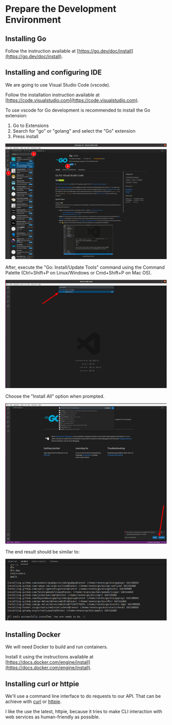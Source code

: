 
# Prepare the Development Environment

## Installing Go

Follow the instruction available at [https://go.dev/doc/install](https://go.dev/doc/install).

## Installing and configuring IDE

We are going to use Visual Studio Code (vscode).

Follow the installation instruction available at [https://code.visualstudio.com](https://code.visualstudio.com).

To use vscode for Go development is recommended to install the Go extension:
1. Go to Extensions
2. Search for "go" or "golang" and select the "Go" extension
3. Press install

![Installing the Go extension for Visual Studio Code](/assets/prepare-dev-env-1.png)

After, execute the "Go: Install/Update Tools" command using the Command Palette
(Ctrl+Shift+P on Linux/Windows or Cmd+Shift+P on Mac OS).

![Install Go tools](/assets/prepare-dev-env-2.png)

Choose the "Install All" option when prompted.

![Install Go tools prompt](/assets/prepare-dev-env-3.png)

The end result should be similar to:

![Install Go tools result](/assets/prepare-dev-env-4.png)

## Installing Docker

We will need Docker to build and run containers. 

Install it using the instructions available at
[https://docs.docker.com/engine/install](https://docs.docker.com/engine/install).

## Installing curl or httpie

We'll use a command line interface to do requests to our API. That can be
achieve with [curl](https://curl.se) or
[httpie](https://github.com/httpie/httpie).

I like the use the latest, httpie, because it tries to make CLI interaction
with web services as human-friendly as possible.